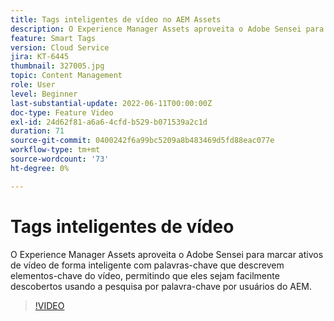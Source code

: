 ```yaml
---
title: Tags inteligentes de vídeo no AEM Assets
description: O Experience Manager Assets aproveita o Adobe Sensei para marcar ativos de vídeo de forma inteligente com palavras-chave que descrevem elementos-chave do vídeo, permitindo que eles sejam facilmente descobertos usando a pesquisa por palavra-chave por usuários do AEM.
feature: Smart Tags
version: Cloud Service
jira: KT-6445
thumbnail: 327005.jpg
topic: Content Management
role: User
level: Beginner
last-substantial-update: 2022-06-11T00:00:00Z
doc-type: Feature Video
exl-id: 24d62f81-a6a6-4cfd-b529-b071539a2c1d
duration: 71
source-git-commit: 0400242f6a99bc5209a8b483469d5fd88eac077e
workflow-type: tm+mt
source-wordcount: '73'
ht-degree: 0%

---
```


# Tags inteligentes de vídeo

O Experience Manager Assets aproveita o Adobe Sensei para marcar ativos de vídeo de forma inteligente com palavras-chave que descrevem elementos-chave do vídeo, permitindo que eles sejam facilmente descobertos usando a pesquisa por palavra-chave por usuários do AEM.

>[!VIDEO](https://video.tv.adobe.com/v/327005?quality=12&learn=on)
